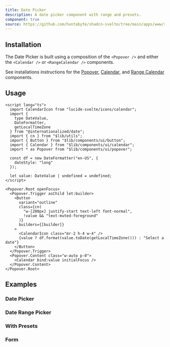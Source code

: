 ```yaml
---
title: Date Picker
description: A date picker component with range and presets.
component: true
source: https://github.com/huntabyte/shadcn-svelte/tree/main/apps/www/src/lib/registry/default/ui/date-picker
---
```


<script>
    import { ComponentPreview, ManualInstall } from '$components/docs';
</script>

<ComponentPreview name="date-picker-demo">

<div />

</ComponentPreview>

## Installation

The Date Picker is built using a composition of the `<Popover />` and either the `<Calendar />` or `<RangeCalendar />` components.

See installations instructions for the [Popover](/docs/components/popover#installation), [Calendar](/docs/components/calendar#installation), and [Range Calendar](/docs/components/range-calendar#installation) components.

## Usage

```svelte
<script lang="ts">
  import CalendarIcon from "lucide-svelte/icons/calendar";
  import {
    type DateValue,
    DateFormatter,
    getLocalTimeZone
  } from "@internationalized/date";
  import { cn } from "$lib/utils";
  import { Button } from "$lib/components/ui/button";
  import { Calendar } from "$lib/components/ui/calendar";
  import * as Popover from "$lib/components/ui/popover";

  const df = new DateFormatter("en-US", {
    dateStyle: "long"
  });

  let value: DateValue | undefined = undefined;
</script>

<Popover.Root openFocus>
  <Popover.Trigger asChild let:builder>
    <Button
      variant="outline"
      class={cn(
        "w-[280px] justify-start text-left font-normal",
        !value && "text-muted-foreground"
      )}
      builders={[builder]}
    >
      <CalendarIcon class="mr-2 h-4 w-4" />
      {value ? df.format(value.toDate(getLocalTimeZone())) : "Select a date"}
    </Button>
  </Popover.Trigger>
  <Popover.Content class="w-auto p-0">
    <Calendar bind:value initialFocus />
  </Popover.Content>
</Popover.Root>
```

## Examples

### Date Picker

<ComponentPreview name="date-picker-demo">

<div />

</ComponentPreview>

### Date Range Picker

<ComponentPreview name="date-picker-with-range">

<div />

</ComponentPreview>

### With Presets

<ComponentPreview name="date-picker-with-presets">

<div />

</ComponentPreview>

### Form

<ComponentPreview name="date-picker-form">

<div />

</ComponentPreview>
